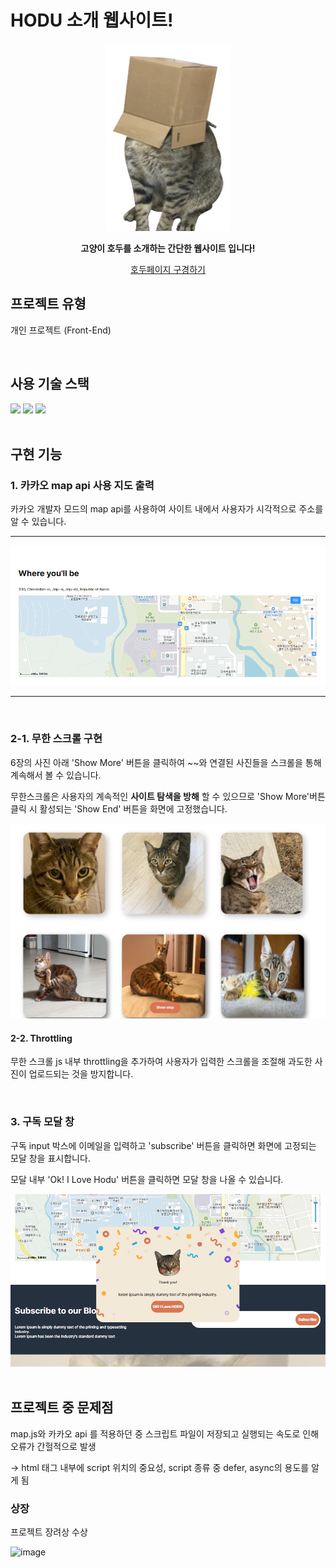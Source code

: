 # HODU 소개 웹사이트!

<div align="center">
  
<img src="/project/hodu_img/head_in_box.png" width = 200px height = 300px>
<p><strong>고양이 호두를 소개하는 간단한 웹사이트 입니다!</strong></p>

[호두페이지 구경하기](https://dragon0622.github.io/html_practice/project/mini_project)
</div>

## 프로젝트 유형
<p>개인 프로젝트 (Front-End)</p> 

<br>

## 사용 기술 스택

<img src="https://img.shields.io/badge/html5-E34F26?style=for-the-badge&logo=html5&logoColor=white">
<img src="https://img.shields.io/badge/css-1572B6?style=for-the-badge&logo=css3&logoColor=white">
<img src="https://img.shields.io/badge/javascript-F7DF1E?style=for-the-badge&logo=javascript&logoColor=black">


<br>
<br>

## 구현 기능

### 1. 카카오 map api 사용 지도 출력
<p> 카카오 개발자 모드의 map api를 사용하여 사이트 내에서 사용자가 시각적으로 주소를 알 수 있습니다.</p>

<hr>

<img src="/project/hodu_img/map_test.png" alt="">

<hr>

<br>

### 2-1. 무한 스크롤 구현
<p> 6장의 사진 아래 'Show More' 버튼을 클릭하여 ~~와 연결된 사진들을 스크롤을 통해 계속해서 볼 수 있습니다. </p>
<p> 무한스크롤은 사용자의 계속적인 <strong>사이트 탐색을 방해</strong> 할 수 있으므로 'Show More'버튼 클릭 시 활성되는 'Show End' 버튼을 화면에 고정했습니다.</p>

<img src="/project/hodu_img/showMoreBtn_test.png" alt="">

<br>

#### 2-2. Throttling
<p>무한 스크롤 js 내부 throttling을 추가하여 사용자가 입력한 스크롤을 조절해 과도한 사진이 업로드되는 것을 방지합니다.</p>

<br>

### 3. 구독 모달 창
<p>구독 input 박스에 이메일을 입력하고 'subscribe' 버튼을 클릭하면 화면에 고정되는 모달 창을 표시합니다. </p>
<p>모달 내부 'Ok! I Love Hodu' 버튼을 클릭하면 모달 창을 나올 수 있습니다.</p>

<img src="/project/hodu_img/modal_test.png" alt="">

<br>
<br>


## 프로젝트 중 문제점
<p> map.js와 카카오 api 를 적용하던 중 스크립트 파일이 저장되고 실행되는 속도로 인해 오류가 간헐적으로 발생 </p>
<p>-> html 태그 내부에 script 위치의 중요성, script 종류 중 defer, async의 용도를 알게 됨</p>

### 상장
프로젝트 장려상 수상

![image](https://github.com/dragon0622/FE-Practice-Assignment/assets/141225643/44ddad57-f473-4d88-affb-5ea134adf924)
